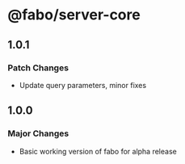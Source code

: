 # @fabo/server-core

## 1.0.1

### Patch Changes

- Update query parameters, minor fixes

## 1.0.0

### Major Changes

- Basic working version of fabo for alpha release
